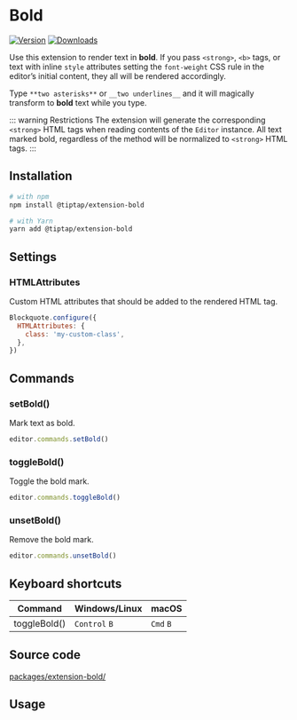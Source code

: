 # Bold
[![Version](https://img.shields.io/npm/v/@tiptap/extension-bold.svg?label=version)](https://www.npmjs.com/package/@tiptap/extension-bold)
[![Downloads](https://img.shields.io/npm/dm/@tiptap/extension-bold.svg)](https://npmcharts.com/compare/@tiptap/extension-bold?minimal=true)

Use this extension to render text in **bold**. If you pass `<strong>`, `<b>` tags, or text with inline `style` attributes setting the `font-weight` CSS rule in the editor’s initial content, they all will be rendered accordingly.

Type `**two asterisks**` or `__two underlines__` and it will magically transform to **bold** text while you type.

::: warning Restrictions
The extension will generate the corresponding `<strong>` HTML tags when reading contents of the `Editor` instance. All text marked bold, regardless of the method will be normalized to `<strong>` HTML tags.
:::

## Installation
```bash
# with npm
npm install @tiptap/extension-bold

# with Yarn
yarn add @tiptap/extension-bold
```

## Settings

### HTMLAttributes
Custom HTML attributes that should be added to the rendered HTML tag.

```js
Blockquote.configure({
  HTMLAttributes: {
    class: 'my-custom-class',
  },
})
```

## Commands

### setBold()
Mark text as bold.

```js
editor.commands.setBold()
```

### toggleBold()
Toggle the bold mark.

```js
editor.commands.toggleBold()
```

### unsetBold()
Remove the bold mark.

```js
editor.commands.unsetBold()
```

## Keyboard shortcuts
| Command      | Windows/Linux      | macOS          |
| ------------ | ------------------ | -------------- |
| toggleBold() | `Control`&nbsp;`B` | `Cmd`&nbsp;`B` |

## Source code
[packages/extension-bold/](https://github.com/ueberdosis/tiptap/blob/main/packages/extension-bold/)

## Usage
<tiptap-demo name="Marks/Bold"></tiptap-demo>
